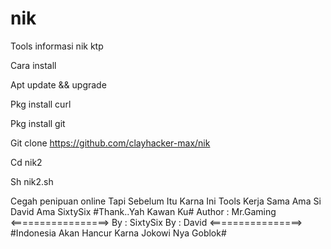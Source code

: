 # nik

Tools informasi nik ktp

Cara install

Apt update && upgrade

Pkg install curl

Pkg install git

Git clone https://github.com/clayhacker-max/nik

Cd nik2

Sh nik2.sh

Cegah penipuan online 
Tapi Sebelum Itu Karna Ini Tools Kerja Sama Ama Si David Ama SixtySix
#Thank..Yah Kawan Ku#
Author : Mr.Gaming
<=================>
By : SixtySix
By : David
<================>
#Indonesia Akan Hancur Karna Jokowi Nya Goblok#

